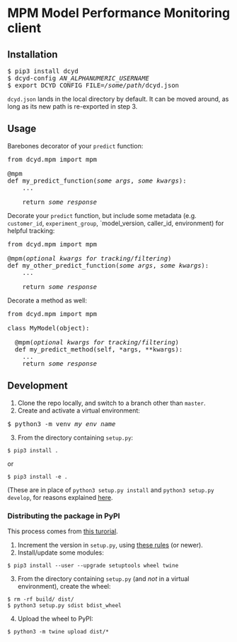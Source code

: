 # MPM Model Performance Monitoring client

## Installation

<pre>
$ pip3 install dcyd
$ dcyd-config <i>AN_ALPHANUMERIC_USERNAME</i>
$ export DCYD_CONFIG_FILE=<i>/some/path/</i>dcyd.json
</pre>
`dcyd.json` lands in the local directory by default. It can be moved around, as long as its new path is re-exported in step 3.
## Usage
Barebones decorator of your `predict` function:
<pre>
from dcyd.mpm import mpm

@mpm
def my_predict_function(<i>some args</i>, <i>some kwargs</i>):
    ...

    return <i>some response</i>
</pre>

Decorate your `predict` function, but include some metadata (e.g. `customer_id`, `experiment_group`, `model_version, caller_id, environment) for helpful tracking: 
<pre>
from dcyd.mpm import mpm

@mpm(<i>optional kwargs for tracking/filtering</i>)
def my_other_predict_function(<i>some args</i>, <i>some kwargs</i>):
    ...

    return <i>some response</i>
</pre>

Decorate a method as well:
<pre>
from dcyd.mpm import mpm

class MyModel(object):

  @mpm(<i>optional kwargs for tracking/filtering</i>)
  def my_predict_method(self, *args, **kwargs):
    ...
    return <i>some response</i>
</pre>

## Development

1. Clone the repo locally, and switch to a branch other than `master`.
2. Create and activate a virtual environment:
<pre>
$ python3 -m venv <i>my_env_name</i>
</pre>
3. From the directory containing `setup.py`:
```
$ pip3 install .
```
or
```
$ pip3 install -e .
```
(These are in place of `python3 setup.py install` and `python3 setup.py develop`, for reasons explained [here](https://stackoverflow.com/questions/19048732/python-setup-py-develop-vs-install).

### Distributing the package in PyPI

This process comes from [this turorial](https://packaging.python.org/tutorials/packaging-projects/).
1. Increment the version in `setup.py`, using [these rules](https://www.python.org/dev/peps/pep-0440/) (or newer).
2. Install/update some modules:
```
$ pip3 install --user --upgrade setuptools wheel twine
```
3. From the directory containing `setup.py` (and _not_ in a virtual environment), create the wheel:
```
$ rm -rf build/ dist/
$ python3 setup.py sdist bdist_wheel
```
4. Upload the wheel to PyPI:
```
$ python3 -m twine upload dist/*
```
